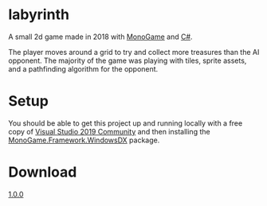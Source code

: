 # labyrinth
A small 2d game made in 2018 with [MonoGame](https://www.monogame.net/) and [C#](https://docs.microsoft.com/en-us/dotnet/csharp/).

The player moves around a grid to try and collect more treasures than the AI opponent. The majority of the game was playing with tiles, sprite assets, and a pathfinding algorithm for the opponent.

# Setup
You should be able to get this project up and running locally with a free copy of [Visual Studio 2019 Community](https://visualstudio.microsoft.com/vs/community/) and then installing the [MonoGame.Framework.WindowsDX](https://www.nuget.org/packages/MonoGame.Framework.WindowsDX/) package.

# Download
[1.0.0](https://github.com/eander01/labyrinth/releases/download/1.0.0/Labyrinth.zip)

